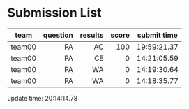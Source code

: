 # Submission List
team    | question  | results  | score | submit time
------|-----:|-----:| ----:|-----
team00 | PA | AC | 100 | 19:59:21.37
team00 | PA | CE | 0 | 14:21:05.59
team00 | PA | WA | 0 | 14:19:30.64
team00 | PA | WA | 0 | 14:18:35.77


update time: 20:14:14.78 
